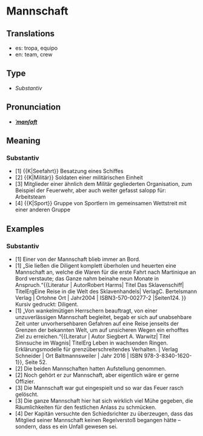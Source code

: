 # Mannschaft
## Translations
- es: tropa, equipo
- en: team, crew
## Type
- _Substantiv_
## Pronunciation
- **_[ˈmanʃaft](https://commons.wikimedia.org/wiki/File:De-Mannschaft.ogg)_**
## Meaning
### Substantiv
- [1] {{K|Seefahrt}} Besatzung eines Schiffes
- [2] {{K|Militär}} Soldaten einer militärischen Einheit
- [3] Mitglieder einer ähnlich dem Militär gegliederten Organisation, zum Beispiel der Feuerwehr, aber auch weiter gefasst salopp für: Arbeitsteam
- [4] {{K|Sport}} Gruppe von Sportlern im gemeinsamen Wettstreit mit einer anderen Gruppe
## Examples
### Substantiv
- [1] Einer von der Mannschaft blieb immer an Bord.
- [1] „Sie ließen die Diligent komplett überholen und heuerten eine Mannschaft an, welche die Waren für die erste Fahrt nach Martinique an Bord verstaute; das Ganze nahm beinahe neun Monate in Anspruch.“<ref>{{Literatur | AutorRobert Harms| Titel Das Sklavenschiff| TitelErgEine Reise in die Welt des Sklavenhandels| VerlagC. Bertelsmann Verlag | Ortohne Ort | Jahr2004 | ISBN3-570-00277-2 |Seiten124. }} Kursiv gedruckt: Diligent.</ref>
- [1] „Von wankelmütigen Herrschern beauftragt, von einer unzuverlässigen Mannschaft begleitet, begab er sich auf unabsehbare Zeit unter unvorhersehbaren Gefahren auf eine Reise jenseits der Grenzen der bekannten Welt, um auf unsicheren Wegen ein erhofftes Ziel zu erreichen.“<ref>{{Literatur | Autor Siegbert A. Warwitz| Titel Sinnsuche im Wagnis| TitelErg Leben in wachsenden Ringen. Erklärungsmodelle für grenzüberschreitendes Verhalten. | Verlag Schneider | Ort Baltmannsweiler | Jahr 2016 | ISBN 978-3-8340-1620-1}}, Seite 52.</ref>
- [2] Die beiden Mannschaften hatten Aufstellung genommen.
- [2] Noch gehört er zur Mannschaft, aber eigentlich wäre er gerne Offizier.
- [3] Die Mannschaft war gut eingespielt und so war das Feuer rasch gelöscht.
- [3] Die ganze Mannschaft hier hat sich wirklich viel Mühe gegeben, die Räumlichkeiten für den festlichen Anlass zu schmücken.
- [4] Der Kapitän versuchte den Schiedsrichter zu überzeugen, dass das Mitglied seiner Mannschaft keinen Regelverstoß begangen hätte – sondern, dass es ein Unfall gewesen sei.
